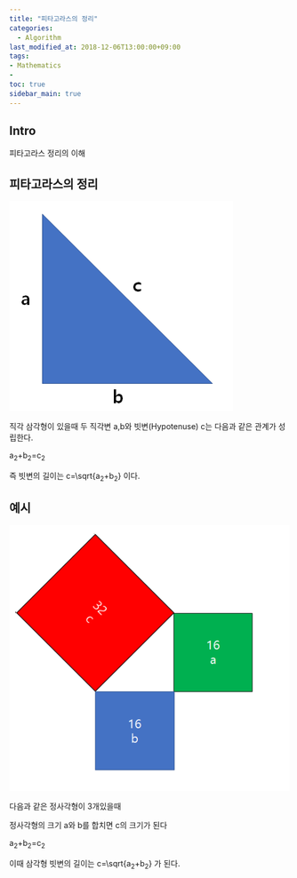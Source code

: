 ```yaml
---
title: "피타고라스의 정리"
categories: 
  - Algorithm
last_modified_at: 2018-12-06T13:00:00+09:00
tags:
- Mathematics
- 
toc: true
sidebar_main: true
---
```


## Intro

피타고라스 정리의 이해



## 피타고라스의 정리

![1](https://github.com/lesslate/lesslate.github.io/blob/master/assets/img/Mathematics/Pythagorean/1.png?raw=true)

직각 삼각형이 있을때 두 직각변 a,b와 빗변(Hypotenuse) c는 다음과 같은 관계가 성립한다.

a<sub>2</sub>+b<sub>2</sub>=c<sub>2</sub>

즉 빗변의 길이는 c=\sqrt{a<sub>2</sub>+b<sub>2</sub>} 이다.

## 예시

![2](https://github.com/lesslate/lesslate.github.io/blob/master/assets/img/Mathematics/Pythagorean/2.png?raw=true)

다음과 같은 정사각형이 3개있을때 


정사각형의 크기 a와 b를 합치면 c의 크기가 된다

a<sub>2</sub>+b<sub>2</sub>=c<sub>2</sub>

이때 삼각형 빗변의 길이는 c=\sqrt{a<sub>2</sub>+b<sub>2</sub>} 가 된다.



